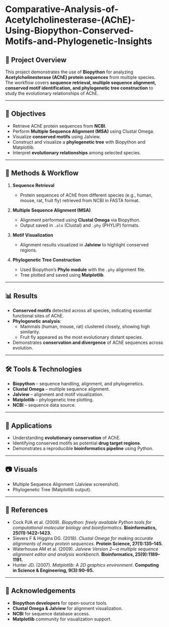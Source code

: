 # Comparative-Analysis-of-Acetylcholinesterase-(AChE)-Using-Biopython-Conserved-Motifs-and-Phylogenetic-Insights

## 📌 Project Overview  
This project demonstrates the use of **Biopython** for analyzing **Acetylcholinesterase (AChE) protein sequences** from multiple species.  
The workflow covers **sequence retrieval, multiple sequence alignment, conserved motif identification, and phylogenetic tree construction** to study the evolutionary relationships of AChE.  

---

## 🎯 Objectives  
- Retrieve AChE protein sequences from **NCBI**.  
- Perform **Multiple Sequence Alignment (MSA)** using Clustal Omega.  
- Visualize **conserved motifs** using Jalview.  
- Construct and visualize a **phylogenetic tree** with Biopython and Matplotlib.  
- Interpret **evolutionary relationships** among selected species.  

---

## 🧬 Methods & Workflow  
1. **Sequence Retrieval**  
   - Protein sequences of AChE from different species (e.g., human, mouse, rat, fruit fly) retrieved from NCBI in FASTA format.  

2. **Multiple Sequence Alignment (MSA)**  
   - Alignment performed using **Clustal Omega** via Biopython.  
   - Output saved in `.aln` (Clustal) and `.phy` (PHYLIP) formats.  

3. **Motif Visualization**  
   - Alignment results visualized in **Jalview** to highlight conserved regions.  

4. **Phylogenetic Tree Construction**  
   - Used Biopython’s **Phylo module** with the `.phy` alignment file.  
   - Tree plotted and saved using **Matplotlib**.  

---

## 📊 Results  
- **Conserved motifs** detected across all species, indicating essential functional sites of AChE.  
- **Phylogenetic analysis**:  
  - Mammals (human, mouse, rat) clustered closely, showing high similarity.  
  - Fruit fly appeared as the most evolutionary distant species.  
- Demonstrates **conservation and divergence** of AChE sequences across evolution.  

---

## 🛠️ Tools & Technologies  
- **Biopython** – sequence handling, alignment, and phylogenetics.  
- **Clustal Omega** – multiple sequence alignment.  
- **Jalview** – alignment and motif visualization.  
- **Matplotlib** – phylogenetic tree plotting.  
- **NCBI** – sequence data source.  

---

## 🔬 Applications  
- Understanding **evolutionary conservation** of AChE.  
- Identifying conserved motifs as potential **drug target regions**.  
- Demonstrates a reproducible **bioinformatics pipeline** using Python.  

---

## 📷 Visuals  
- Multiple Sequence Alignment (Jalview screenshot).  
- Phylogenetic Tree (Matplotlib output).  

---

## 📖 References  
- Cock PJA et al. (2009). *Biopython: freely available Python tools for computational molecular biology and bioinformatics*. **Bioinformatics, 25(11):1422–1423.**  
- Sievers F & Higgins DG. (2018). *Clustal Omega for making accurate alignments of many protein sequences*. **Protein Science, 27(1):135–145.**  
- Waterhouse AM et al. (2009). *Jalview Version 2—a multiple sequence alignment editor and analysis workbench*. **Bioinformatics, 25(9):1189–1191.**  
- Hunter JD. (2007). *Matplotlib: A 2D graphics environment*. **Computing in Science & Engineering, 9(3):90–95.**  

---

## 🙌 Acknowledgements  
- **Biopython developers** for open-source tools.  
- **Clustal Omega & Jalview** for alignment visualization.  
- **NCBI** for sequence database access.  
- **Matplotlib** community for visualization support.  

